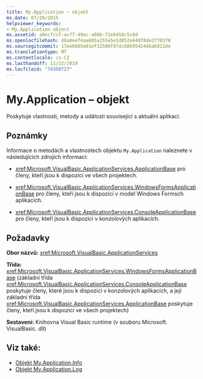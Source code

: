 ```yaml
---
title: My.Application – objekt
ms.date: 07/20/2015
helpviewer_keywords:
- My.Application object
ms.assetid: a0ecfccf-acf7-49ec-a08b-72e6458c5c8d
ms.openlocfilehash: d8a0eef4aa685a255a5e1d852e440f8de2f70370
ms.sourcegitcommit: 17ee6605e01ef32506f8fdc686954244ba6911de
ms.translationtype: MT
ms.contentlocale: cs-CZ
ms.lasthandoff: 11/22/2019
ms.locfileid: "74350727"
---
```

# <a name="myapplication-object"></a>My.Application – objekt
Poskytuje vlastnosti, metody a události související s aktuální aplikací.  
  
## <a name="remarks"></a>Poznámky  
 Informace o metodách a vlastnostech objektu `My.Application` naleznete v následujících zdrojích informací:  
  
- <xref:Microsoft.VisualBasic.ApplicationServices.ApplicationBase> pro členy, kteří jsou k dispozici ve všech projektech.  
  
- <xref:Microsoft.VisualBasic.ApplicationServices.WindowsFormsApplicationBase> pro členy, kteří jsou k dispozici v model Windows Formsch aplikacích.  
  
- <xref:Microsoft.VisualBasic.ApplicationServices.ConsoleApplicationBase> pro členy, kteří jsou k dispozici v konzolových aplikacích.  
  
## <a name="requirements"></a>Požadavky  
 **Obor názvů:** <xref:Microsoft.VisualBasic.ApplicationServices>  
  
 **Třída:** <xref:Microsoft.VisualBasic.ApplicationServices.WindowsFormsApplicationBase> (základní třída <xref:Microsoft.VisualBasic.ApplicationServices.ConsoleApplicationBase> poskytuje členy, které jsou k dispozici v konzolových aplikacích, a její základní třída <xref:Microsoft.VisualBasic.ApplicationServices.ApplicationBase> poskytuje členy, kteří jsou k dispozici ve všech projektech)  
  
 **Sestavení:** Knihovna Visual Basic runtime (v souboru Microsoft. VisualBasic. dll)  
  
## <a name="see-also"></a>Viz také:

- [Objekt My.Application.Info](../../../visual-basic/language-reference/objects/my-application-info-object.md)
- [Objekt My.Application.Log](../../../visual-basic/language-reference/objects/my-application-log-object.md)
